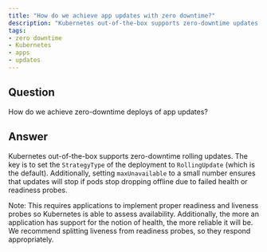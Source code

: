 ```yaml
---
title: "How do we achieve app updates with zero downtime?"
description: "Kubernetes out-of-the-box supports zero-downtime updates."
tags:
- zero downtime
- Kubernetes
- apps
- updates
---
```


## Question

How do we achieve zero-downtime deploys of app updates?


## Answer

Kubernetes out-of-the-box supports zero-downtime rolling updates. The key is to set the `StrategyType` of the deployment to `RollingUpdate` (which is the default). Additionally, setting `maxUnavailable` to a small number ensures that updates will stop if pods stop dropping offline due to failed health or readiness probes.

Note: This requires applications to implement proper readiness and liveness probes so Kubernetes is able to assess availability. Additionally, the more an application has support for the notion of health, the more reliable it will be. We recommend splitting liveness from readiness probes, so they respond appropriately.
